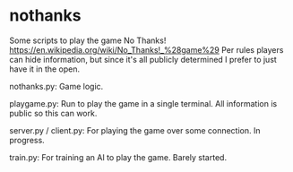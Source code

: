# nothanks

Some scripts to play the game No Thanks!
https://en.wikipedia.org/wiki/No_Thanks!_%28game%29
Per rules players can hide information, but since it's all publicly determined I prefer to just have it in the open.

nothanks.py: Game logic.

playgame.py: Run to play the game in a single terminal.  All information is public so this can work.

server.py / client.py: For playing the game over some connection.  In progress.

train.py: For training an AI to play the game.  Barely started.

